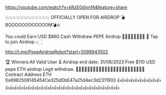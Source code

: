 https://youtube.com/watch?v=kRzE0dlxnfA&feature=share



💥💥💥💥💥💥💥💥💥💥💥💥
OFFICIALLY OPEN FOR AIRDROP
💣BOOOOOOOOOOOOM💣❇️ 

You could Earn USD $860 
Cash Withdraw PEPE Airdrop
🚀🚀🚀🚀🚀🚀🚀🚀
🔗 Tap to join Airdrop👈🏻

http://t.me/PepeAirdropRobot?start=5098943502

🏆 Winners:All Valid User
⏳ Airdrop end date: 31/08/2023
Free $110 USD pepe ETH airdrop Legit withdraw.
🚀🚀🚀🚀🚀🚀🚀🚀🚀🚀🚀🚀🚀🚀🚀🚀🚀🚀🚀🚀🚀🚀🚀🚀
Contract Address ETH
0x6982508145454Ce325dDbE47a25d4ec3d2311933
👍👍👍👍👍👍👍👍👍👍👍👍👍👍👍👍👍👍👍👍👍👍👍👍👍👍👍👍👍👍👍👍👍👍👍👍
